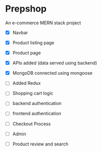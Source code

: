 # Prepshop
An e-commerce MERN stack project

- [x] Navbar
- [x] Product listing page
- [x] Product page
- [x] APIs added (data served using backend)
- [x] MongoDB connected using mongoose
- [ ] Added Redux
- [ ] Shopping cart logic
- [ ] backend authentication
- [ ] frontend authentication
- [ ] Checkout Process
- [ ] Admin
- [ ] Product review and search


